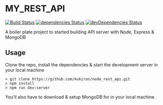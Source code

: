 # MY_REST_API

[![Build Status](https://travis-ci.org/kukiron/node_rest_api.svg?branch=master)](https://travis-ci.org/kukiron/node_rest_api) [![dependencies Status](https://david-dm.org/kukiron/rest_api_boilerplate/status.svg)](https://david-dm.org/kukiron/node_rest_api) [![devDependencies Status](https://david-dm.org/kukiron/rest_api_boilerplate/dev-status.svg)](https://david-dm.org/kukiron/node_rest_api?type=dev)

A boiler plate project to started building API server with Node, Express & MongoDB

## Usage

Clone the repo, install the dependencies & start the development server in your local machine

```shell
> git clone https://github.com/kukiron/node_rest_api.git
> npm install
> npm run dev:server
```

You'll also have to download & setup MongoDB for in your local machine.
